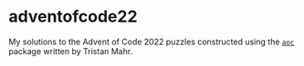 
<!-- README.md is generated from README.Rmd. Please edit that file -->

# adventofcode22

<!-- badges: start -->
<!-- badges: end -->

My solutions to the Advent of Code 2022 puzzles constructed using the
[`aoc`](https://github.com/tjmahr/aoc) package written by Tristan Mahr.
